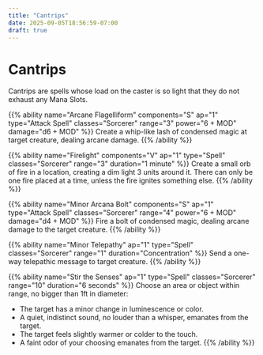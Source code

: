```yaml
---
title: "Cantrips"
date: 2025-09-05T18:56:59-07:00
draft: true
---
```


# Cantrips
Cantrips are spells whose load on the caster is so light that they do not exhaust any Mana Slots. 

{{% ability name="Arcane Flagelliform" components="S" ap="1" type="Attack Spell" classes="Sorcerer" range="3" power="6 + MOD" damage="d6 + MOD" %}}
Create a whip-like lash of condensed magic at target creature, dealing arcane damage.
{{% /ability %}}

{{% ability name="Firelight" components="V" ap="1" type="Spell" classes="Sorcerer" range="3" duration="1 minute" %}}
Create a small orb of fire in a location, creating a dim light 3 units around it. There can only be one fire placed at a time, unless the fire ignites something else.
{{% /ability %}}

{{% ability name="Minor Arcana Bolt" components="S" ap="1" type="Attack Spell" classes="Sorcerer" range="4" power="6 + MOD" damage="d4 + MOD" %}}
Fire a bolt of condensed magic, dealing arcane damage to the target creature.
{{% /ability %}}

{{% ability name="Minor Telepathy" ap="1" type="Spell" classes="Sorcerer" range="1" duration="Concentration" %}}
Send a one-way telepathic message to target creature.
{{% /ability %}}

{{% ability name="Stir the Senses" ap="1" type="Spell" classes="Sorcerer" range="10" duration="6 seconds" %}}
Choose an area or object within range, no bigger than 1ft in diameter:
- The target has a minor change in luminescence or color.
- A quiet, indistinct sound, no louder than a whisper, emanates from the target.
- The target feels slightly warmer or colder to the touch.
- A faint odor of your choosing emanates from the target.
{{% /ability %}}